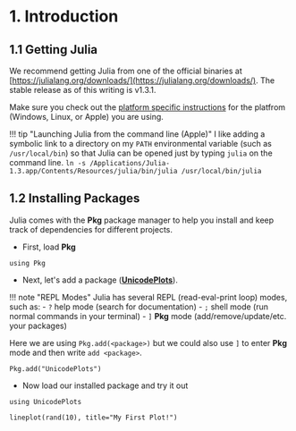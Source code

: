 # 1. Introduction

## 1.1 Getting Julia

We recommend getting Julia from one of the official binaries at [https://julialang.org/downloads/](https://julialang.org/downloads/).  The stable release as of this writing is v1.3.1.

Make sure you check out the [platform specific instructions](https://julialang.org/downloads/platform/) for the platfrom (Windows, Linux, or Apple) you are using. 

!!! tip "Launching Julia from the command line (Apple)"
    I like adding a symbolic link to a directory on my `PATH` environmental variable (such as `/usr/local/bin`) so that Julia can be opened just by typing `julia` on the command line.
    ```
    ln -s /Applications/Julia-1.3.app/Contents/Resources/julia/bin/julia /usr/local/bin/julia
    ```
    

## 1.2 Installing Packages

Julia comes with the **Pkg** package manager to help you install and keep track of dependencies for different projects.

- First, load **Pkg**
  
```@repl 1
using Pkg
```

- Next, let's add a package ([**UnicodePlots**](https://github.com/Evizero/UnicodePlots.jl)).

!!! note "REPL Modes"
    Julia has several REPL (read-eval-print loop) modes, such as:
    - `?` help mode (search for documentation)
    - `;` shell mode (run normal commands in your terminal)
    - `]` **Pkg** mode (add/remove/update/etc. your packages)

Here we are using `Pkg.add(<package>)` but we could also use `]` to enter **Pkg** mode and then write `add <package>`.

```@repl 1
Pkg.add("UnicodePlots")
```
- Now load our installed package and try it out

```@repl 1
using UnicodePlots

lineplot(rand(10), title="My First Plot!")
```
